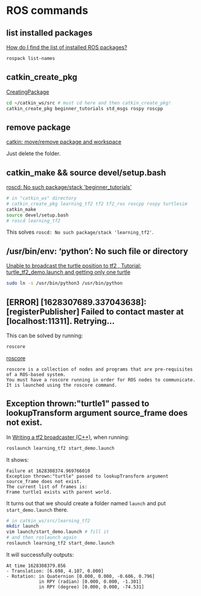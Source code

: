 # ROS commands

## list installed packages
[How do I find the list of installed ROS packages?](http://wiki.ros.org/FAQ#How_do_I_find_the_list_of_installed_ROS_packages.3F)
```sh
rospack list-names
```

## catkin_create_pkg
[CreatingPackage](http://wiki.ros.org/cn/ROS/Tutorials/catkin/CreatingPackage)
```sh
cd ~/catkin_ws/src # must cd here and then catkin_create_pkg!
catkin_create_pkg beginner_tutorials std_msgs rospy roscpp
```

## remove package
[catkin: move/remove package and workspace](https://answers.ros.org/question/105576/catkin-moveremove-package-and-workspace/)

Just delete the folder. 

## catkin_make && source devel/setup.bash
[roscd: No such package/stack 'beginner_tutorials'](https://answers.ros.org/question/65003/roscd-no-such-packagestack-beginner_tutorials/)
```sh
# in "catkin_ws" directory
# catkin_create_pkg learning_tf2 tf2 tf2_ros roscpp rospy turtlesim
catkin_make
source devel/setup.bash
# roscd learning_tf2
```
This solves `roscd: No such package/stack 'learning_tf2'`.

## /usr/bin/env: ‘python’: No such file or directory
[Unable to broadcast the turtle position to tf2 , Tutorial: turtle_tf2_demo.launch and getting only one turtle](https://answers.ros.org/question/357423/unable-to-broadcast-the-turtle-position-to-tf2-tutorial-turtle_tf2_demolaunch-and-getting-only-one-turtle/)
```sh
sudo ln -s /usr/bin/python3 /usr/bin/python
```

## [ERROR] [1628307689.337043638]: [registerPublisher] Failed to contact master at [localhost:11311].  Retrying...
This can be solved by running:

```sh
roscore
```

[roscore](http://wiki.ros.org/roscore)
```
roscore is a collection of nodes and programs that are pre-requisites of a ROS-based system. 
You must have a roscore running in order for ROS nodes to communicate. It is launched using the roscore command. 
```

## Exception thrown:"turtle1" passed to lookupTransform argument source_frame does not exist. 
In [Writing a tf2 broadcaster (C++)](http://wiki.ros.org/tf2/Tutorials/Writing%20a%20tf2%20broadcaster%20%28C%2B%2B%29),
when running:
```sh
roslaunch learning_tf2 start_demo.launch
```
It shows:
```
Failure at 1628308374.969766010
Exception thrown:"turtle" passed to lookupTransform argument source_frame does not exist. 
The current list of frames is:
Frame turtle1 exists with parent world.
```
It turns out that we should create a folder named `launch` and put `start_demo.launch` there.
```sh
# in catkin_ws/src/learning_tf2
mkdir launch
vim launch/start_demo.launch # fill it
# and then roslaunch again
roslaunch learning_tf2 start_demo.launch
```
It will successfully outputs:
```
At time 1628308379.856
- Translation: [6.698, 4.107, 0.000]
- Rotation: in Quaternion [0.000, 0.000, -0.606, 0.796]
            in RPY (radian) [0.000, 0.000, -1.301]
            in RPY (degree) [0.000, 0.000, -74.531]
```

